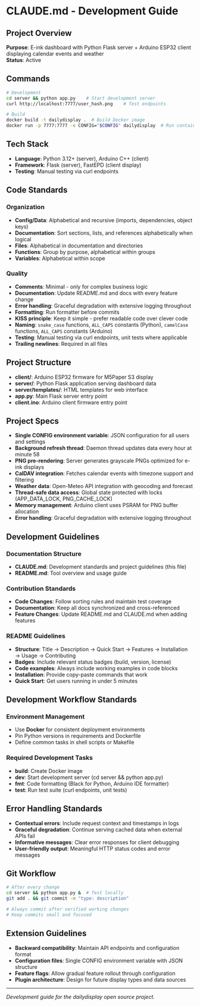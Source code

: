 # CLAUDE.md - Development Guide

## Project Overview
**Purpose**: E-ink dashboard with Python Flask server + Arduino ESP32 client displaying calendar events and weather  
**Status**: Active

## Commands
```bash
# Development
cd server && python app.py    # Start development server
curl http://localhost:7777/user_hash.png    # Test endpoints

# Build
docker build -t dailydisplay .  # Build Docker image
docker run -p 7777:7777 -e CONFIG="$CONFIG" dailydisplay  # Run container
```

## Tech Stack
- **Language**: Python 3.12+ (server), Arduino C++ (client)
- **Framework**: Flask (server), FastEPD (client display)
- **Testing**: Manual testing via curl endpoints

## Code Standards

### Organization
- **Config/Data**: Alphabetical and recursive (imports, dependencies, object keys)
- **Documentation**: Sort sections, lists, and references alphabetically when logical
- **Files**: Alphabetical in documentation and directories
- **Functions**: Group by purpose, alphabetical within groups
- **Variables**: Alphabetical within scope

### Quality
- **Comments**: Minimal - only for complex business logic
- **Documentation**: Update README.md and docs with every feature change
- **Error handling**: Graceful degradation with extensive logging throughout
- **Formatting**: Run formatter before commits
- **KISS principle**: Keep it simple - prefer readable code over clever code
- **Naming**: `snake_case` functions, `ALL_CAPS` constants (Python), `camelCase` functions, `ALL_CAPS` constants (Arduino)
- **Testing**: Manual testing via curl endpoints, unit tests where applicable
- **Trailing newlines**: Required in all files

## Project Structure
- **client/**: Arduino ESP32 firmware for M5Paper S3 display
- **server/**: Python Flask application serving dashboard data
- **server/templates/**: HTML templates for web interface
- **app.py**: Main Flask server entry point
- **client.ino**: Arduino client firmware entry point

## Project Specs
- **Single CONFIG environment variable**: JSON configuration for all users and settings
- **Background refresh thread**: Daemon thread updates data every hour at minute 58
- **PNG pre-rendering**: Server generates grayscale PNGs optimized for e-ink displays
- **CalDAV integration**: Fetches calendar events with timezone support and filtering
- **Weather data**: Open-Meteo API integration with geocoding and forecast
- **Thread-safe data access**: Global state protected with locks (APP_DATA_LOCK, PNG_CACHE_LOCK)
- **Memory management**: Arduino client uses PSRAM for PNG buffer allocation
- **Error handling**: Graceful degradation with extensive logging throughout

## Development Guidelines

### Documentation Structure
- **CLAUDE.md**: Development standards and project guidelines (this file)
- **README.md**: Tool overview and usage guide

### Contribution Standards
- **Code Changes**: Follow sorting rules and maintain test coverage
- **Documentation**: Keep all docs synchronized and cross-referenced
- **Feature Changes**: Update README.md and CLAUDE.md when adding features

### README Guidelines
- **Structure**: Title → Description → Quick Start → Features → Installation → Usage → Contributing
- **Badges**: Include relevant status badges (build, version, license)
- **Code examples**: Always include working examples in code blocks
- **Installation**: Provide copy-paste commands that work
- **Quick Start**: Get users running in under 5 minutes

## Development Workflow Standards

### Environment Management
- Use **Docker** for consistent deployment environments
- Pin Python versions in requirements and Dockerfile
- Define common tasks in shell scripts or Makefile

### Required Development Tasks
- **build**: Create Docker image
- **dev**: Start development server (cd server && python app.py)
- **fmt**: Code formatting (Black for Python, Arduino IDE formatter)
- **test**: Run test suite (curl endpoints, unit tests)

## Error Handling Standards
- **Contextual errors**: Include request context and timestamps in logs
- **Graceful degradation**: Continue serving cached data when external APIs fail
- **Informative messages**: Clear error responses for client debugging
- **User-friendly output**: Meaningful HTTP status codes and error messages

## Git Workflow
```bash
# After every change
cd server && python app.py &  # Test locally
git add . && git commit -m "type: description"

# Always commit after verified working changes
# Keep commits small and focused
```

## Extension Guidelines
- **Backward compatibility**: Maintain API endpoints and configuration format
- **Configuration files**: Single CONFIG environment variable with JSON structure
- **Feature flags**: Allow gradual feature rollout through configuration
- **Plugin architecture**: Design for future display types and data sources

---

*Development guide for the dailydisplay open source project.*

